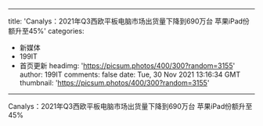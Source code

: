 
---
title: 'Canalys：2021年Q3西欧平板电脑市场出货量下降到690万台 苹果iPad份额升至45%'
categories: 
 - 新媒体
 - 199IT
 - 首页更新
headimg: 'https://picsum.photos/400/300?random=3155'
author: 199IT
comments: false
date: Tue, 30 Nov 2021 13:16:34 GMT
thumbnail: 'https://picsum.photos/400/300?random=3155'
---

<div>   
Canalys：2021年Q3西欧平板电脑市场出货量下降到690万台 苹果iPad份额升至45%  
</div>
            